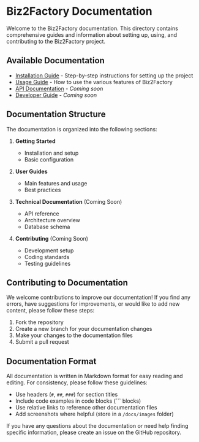 # Biz2Factory Documentation

Welcome to the Biz2Factory documentation. This directory contains comprehensive guides and information about setting up, using, and contributing to the Biz2Factory project.

## Available Documentation

- [Installation Guide](installation.md) - Step-by-step instructions for setting up the project
- [Usage Guide](usage.md) - How to use the various features of Biz2Factory
- [API Documentation](#) - *Coming soon*
- [Developer Guide](#) - *Coming soon*

## Documentation Structure

The documentation is organized into the following sections:

1. **Getting Started**
   - Installation and setup
   - Basic configuration

2. **User Guides**
   - Main features and usage
   - Best practices

3. **Technical Documentation** (Coming Soon)
   - API reference
   - Architecture overview
   - Database schema

4. **Contributing** (Coming Soon)
   - Development setup
   - Coding standards
   - Testing guidelines

## Contributing to Documentation

We welcome contributions to improve our documentation! If you find any errors, have suggestions for improvements, or would like to add new content, please follow these steps:

1. Fork the repository
2. Create a new branch for your documentation changes
3. Make your changes to the documentation files
4. Submit a pull request

## Documentation Format

All documentation is written in Markdown format for easy reading and editing. For consistency, please follow these guidelines:

- Use headers (`#`, `##`, `###`) for section titles
- Include code examples in code blocks (``` blocks)
- Use relative links to reference other documentation files
- Add screenshots where helpful (store in a `/docs/images` folder)

If you have any questions about the documentation or need help finding specific information, please create an issue on the GitHub repository. 